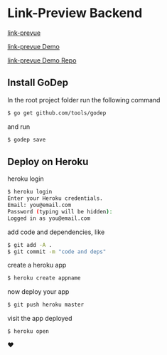 # Link-Preview Backend

[link-prevue](https://github.com/nivaldomartinez/link-prevue)

[link-prevue Demo](https://link-prevue.herokuapp.com/)

[link-prevue Demo Repo](https://github.com/nivaldomartinez/link-prevue-demo)

## Install GoDep

In the root project folder run the following command

```sh
$ go get github.com/tools/godep
```

and run

```sh
$ godep save
```

## Deploy on Heroku

heroku login

```sh
$ heroku login
Enter your Heroku credentials.
Email: you@email.com
Password (typing will be hidden):
Logged in as you@email.com
```

add code and dependencies, like

```sh
$ git add -A .
$ git commit -m "code and deps"
```

create a heroku app

```sh
$ heroku create appname
```

now deploy your app

```sh
$ git push heroku master
```

visit the app deployed

```sh
$ heroku open
```

:heart:
